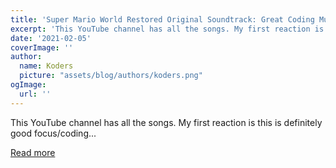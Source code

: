 ```yaml
---
title: 'Super Mario World Restored Original Soundtrack: Great Coding Music!'
excerpt: 'This YouTube channel has all the songs. My first reaction is this is definitely good focus/coding...'
date: '2021-02-05'
coverImage: ''
author:
  name: Koders
  picture: "assets/blog/authors/koders.png"
ogImage:
  url: ''
---
```


This YouTube channel has all the songs. My first reaction is this is definitely good focus/coding...

[Read more](https://dev.to/ben/super-mario-world-restored-original-soundtrack-great-coding-music-4alf)
